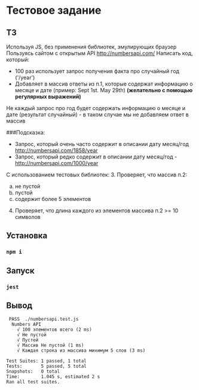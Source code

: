 # Тестовое задание

## ТЗ
Используя JS, без применения библиотек, эмулирующих браузер
Пользуясь сайтом с открытым API http://numbersapi.com/
Написать код, который:
- 100 раз использует запрос получения факта про случайный год ('/year')
- Добавляет в массив ответы из п.1, которые содержат информацию о месяце и дате (пример: Sept 1st. May 29th)
__(желательно с помощью регулярных выражений)__

Не каждый запрос про год будет содержать информацию о месяце и дате (результат случайный) - в таком случае мы не добавляем ответ в массив

###Подсказка:
* Запрос, который очень часто содержит в описании дату месяц/год http://numbersapi.com/1858/year
* Запрос, который редко содержит в описании дату месяц/год  - http://numbersapi.com/1000/year

С использованием тестовых библиотек:
3. Проверяет, что массив п.2:

<ol type="a">
  <li>не пустой</li>
  <li>пустой</li>
  <li>содержит более 5 элементов</li>
</ol>

4. Проверяет, что длина каждого из элементов массива п.2 >= 10 символов

## Установка
### `npm i`

## Запуск
### `jest`

## Вывод
```shell
 PASS  ./numbersapi.test.js
  Numbers API
    √ 100 элементов всего (2 ms)
    √ Не пустой
    √ Пустой
    √ Массив Не пустой (1 ms)
    √ Каждая строка из массива минимум 5 слов (3 ms)

Test Suites: 1 passed, 1 total
Tests:       5 passed, 5 total
Snapshots:   0 total
Time:        1.045 s, estimated 2 s
Ran all test suites.

```